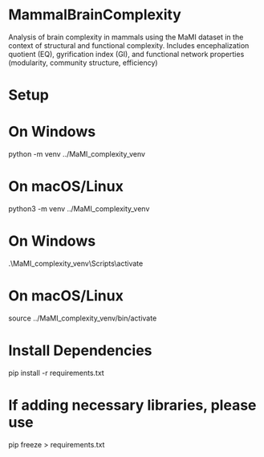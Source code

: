 # MammalBrainComplexity
Analysis of brain complexity in mammals using the MaMI dataset in the context of structural and functional complexity. Includes encephalization quotient (EQ), gyrification index (GI), and functional network properties (modularity, community structure, efficiency)

# Setup
# On Windows
python -m venv ../MaMI_complexity_venv

# On macOS/Linux
python3 -m venv ../MaMI_complexity_venv

# On Windows
.\MaMI_complexity_venv\Scripts\activate

# On macOS/Linux
source ../MaMI_complexity_venv/bin/activate

# Install Dependencies
pip install -r requirements.txt

# If adding necessary libraries, please use
pip freeze > requirements.txt

